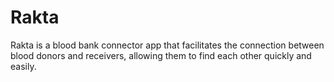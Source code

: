 # Rakta
Rakta is a blood bank connector app that facilitates the connection between blood donors and receivers, allowing them to find each other quickly and easily.
